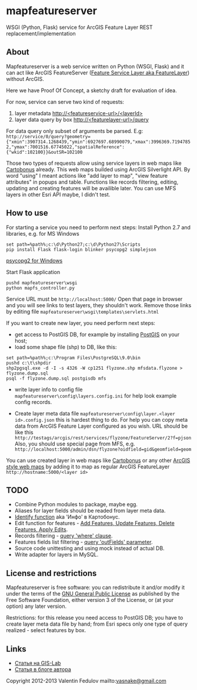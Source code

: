 mapfeatureserver
================

WSGI (Python, Flask) service for ArcGIS Feature Layer REST replacement/implementation

## About

Mapfeatureserver is a web service written on Python (WSGI, Flask) and it can act like ArcGIS FeatureServer
([Feature Service Layer aka FeatureLayer](http://resources.arcgis.com/en/help/rest/apiref/fslayer.html))
without ArcGIS.

Here we have Proof Of Concept, a sketchy draft for evaluation of idea.

For now, service can serve two kind of requests:

1. layer metadata [http://&lt;featureservice-url&gt;/&lt;layerId&gt;](http://resources.arcgis.com/en/help/rest/apiref/fslayer.html)
2. layer data query by box [http://&lt;featurelayer-url&gt;/query](http://resources.arcgis.com/en/help/rest/apiref/fsquery.html)

For data query only subset of arguments be parsed.
E.g: `http://service/0/query?geometry={"xmin":3907314.1268439,"ymin":6927697.68990079,"xmax":3996369.71947852,"ymax":7001516.67745022,"spatialReference":{"wkid":102100}}&outSR=102100`

Those two types of requests allow using service layers in web maps like
[Cartobonus](http://www.allgis.org/cartobonus/help/)
already. This web maps  builded using ArcGIS Silverlight API.
By word "using" I meant actions like "add layer to map", "view feature attributes" in popups and table.
Functions like records filtering, editing, updating and creating features will be availible later.
You can use MFS layers in other Esri API maybe, I didn't test.

## How to use

For starting a service you need to perform next steps:
Install Python 2.7 and libraries, e.g. for MS Windows

```
set path=%path%;c:\d\Python27;c:\d\Python27\Scripts
pip install Flask flask-login blinker psycopg2 simplejson
```

[psycopg2 for Windows](http://www.stickpeople.com/projects/python/win-psycopg/)

Start Flask application

```
pushd mapfeatureserver\wsgi
python mapfs_controller.py
```

Service URL must be
`http://localhost:5000/`
Open that page in browser and you will see links to test layers, they shouldn't work. Remove those links by editing file
`mapfeatureserver\wsgi\templates\servlets.html`

If you want to create new layer, you need perform next steps:
* get access to PostGIS DB, for example by installing [PostGIS](http://postgis.net/windows_downloads) on your host;
* load some shape file (shp) to DB, like this:

```
set path=%path%;c:\Program Files\PostgreSQL\9.0\bin
pushd c:\t\shpdir
shp2pgsql.exe -d -I -s 4326 -W cp1251 flyzone.shp mfsdata.flyzone > flyzone.dump.sql
psql -f flyzone.dump.sql postgisdb mfs
```

* write layer info to config file
`mapfeatureserver\config\layers.config.ini`
for help look example config records.

* Create layer meta data file
`mapfeatureserver\config\layer.<layer id>.config.json`
this is hardest thing to do. For help you can copy meta data from ArcGIS Feature Layer configured as you wish. URL should be like this
`http://testags/arcgis/rest/services/flyzone/FeatureServer/2?f=pjson`
Also, you should use special page from MFS, e.g.
`http://localhost:5000/admin/dsn/flyzone?oidfield=gid&geomfield=geom`

You can use created layer in web maps like [Cartobonus](http://www.allgis.org/cartobonus/help/)
or any other [ArcGIS style web maps](http://resources.arcgis.com/content/web/web-apis)
by adding it to map as regular ArcGIS FeatureLayer `http://hostname:5000/<layer id>`

## TODO

* Combine Python modules to package, maybe egg.
* Aliases for layer fields should be readed from layer meta data.
* [Identify function](http://resources.arcgis.com/en/help/rest/apiref/identify.html) aka 'Инфо' в Картобонус.
* Edit function for features - [Add Features, Update Features, Delete Features, Apply Edits](http://resources.arcgis.com/en/help/rest/apiref/fslayer.html).
* Records filtering - [query 'where' clause](http://resources.arcgis.com/en/help/rest/apiref/fsquery.html).
* Features fields list filtering - [query 'outFields' parameter](http://resources.arcgis.com/en/help/rest/apiref/fsquery.html).
* Source code unittesting and using mock instead of actual DB.
* Write adapter for layers in MySQL.

## License and restrictions

Mapfeatureserver is free software: you can redistribute it and/or modify
it under the terms of the [GNU General Public License](http://www.gnu.org/licenses/gpl.html) as published by
the Free Software Foundation, either version 3 of the License, or
(at your option) any later version.

Restrictions: for this release you need access to PostGIS DB;
you have to create layer meta data file by hand;
from Esri specs only one type of query realized - select features by box.

## Links

* [Статья на GIS-Lab](http://wiki.gis-lab.info/w/Mapfeatureserver_как_замена_ArcGIS_Server)
* [Статья в блоге автора](http://vasnake.blogspot.ru/2013/05/mapfeatureserver-poc.html)

Copyright 2012-2013 Valentin Fedulov
mailto:vasnake@gmail.com
